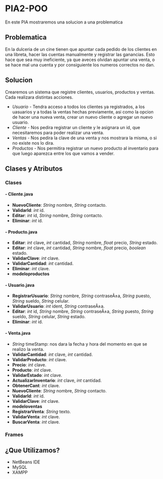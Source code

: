 # PIA2-POO
En este PIA mostraremos una solucion a una problematica

## Problematica
En la dulceria de un cine tienen que apuntar cada pedido de los clientes en una libreta, hacer las cuentas manualmente y registrar las ganancias. Esto hace que sea muy ineficiente, ya que aveces olvidan apuntar una venta, o se hace mal una cuenta y por consiguiente los numeros correctos no dan.

## Solucion
Crearemos un sistema que registre clientes, usuarios, productos y ventas. Cada realizara distintas acciones.
* _Usuario_ - Tendra acceso a todos los clientes ya registrados, a los uasuarios y a todas la ventas hechas previamente, asi como la opcion de hacer una nueva venta, crear un nuevo cliente o agregar un nuevo usuario.
* _Cliente_ - Nos pedira registrar un cliente y le asignara un id, que necesitaremos para poder realizar una venta.
* _Ventas_ - Nos pedira la clave de una venta y nos mostrara la misma, o si no existe nos lo dira.
* _Productos_ - Nos permitira registrar un nuevo producto al inventario para que luego aparezca entre los que vamos a vender.

## Clases y Atributos
### Clases
#### - Cliente.java
* **NuevoCliente**: _String_ nombre, _String_ contacto.
* **ValidarId**: _int_ id.
* **Editar**: _int_ id, _String_ nombre, _String_ contacto.
* **Eliminar**: _int_ id.

#### - Producto.java
* **Editar**: _int_ clave, _int_ cantidad, _String_ nombre, _float_ precio, _String_ estado.
* **Editar**: _int_ clave, _int_ cantidad, _String_ nombre, _float_ precio, _boolean_ estado.
* **ValidarClave**: _int_ clave.
* **ValidarCantidad**: _int_ cantidad.
* **Eliminar**: _int_ clave.
* **modeloproductos**

#### - Usuario.java
* **RegistrarUsuario**: _String_ nombre, _String_ contraseÃ±a, _String_ puesto, _String_ sueldo, _String_ celular.
* **ValidarUsuario**: _int_ ident, _String_ contraseÃ±a.
* **Editar**: _int_ id, _String_ nombre, _String_ contraseÃ±a, _String_ puesto, _String_ sueldo, _String_ celular, _String_ estado.
* **Eliminar**: _int_ id.

#### - Venta.java
* _String_ timeStamp: nos dara la fecha y hora del momento en que se realizo la venta.
* **ValidarCantidad**: _int_ clave, _int_ cantidad.
* **ValidarProducto**: _int_ clave.
* **Precio**: _int_ clave.
* **Producto**: _int_ clave.
* **ValidarEstado**: _int_ clave.
* **ActualizarInventario**: _int_ clave, _int_ cantidad.
* **ObtenerCant**: _int_ clave.
* **NuevoCliente**: _String_ nombre, _String_ contacto.
* **ValidarId**: _int_ id.
* **ValidarClave**: _int_ clave.
* **modeloventas**
* **RegistrarVenta**: _String_ texto.
* **ValidarVenta**: _int_ clave.
* **BuscarVenta**: _int_ clave.

### Frames

## ¿Que Utilizamos?
* NetBeans IDE
* MySQL
* XAMPP
